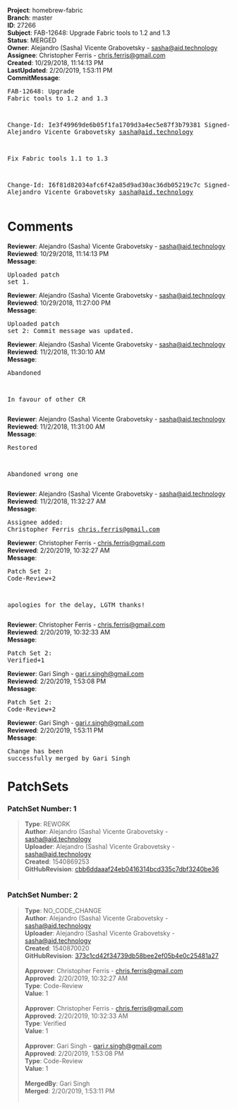 <strong>Project</strong>: homebrew-fabric<br><strong>Branch</strong>: master<br><strong>ID</strong>: 27266<br><strong>Subject</strong>: FAB-12648: Upgrade Fabric tools to 1.2 and 1.3<br><strong>Status</strong>: MERGED<br><strong>Owner</strong>: Alejandro (Sasha) Vicente Grabovetsky - sasha@aid.technology<br><strong>Assignee</strong>: Christopher Ferris - chris.ferris@gmail.com<br><strong>Created</strong>: 10/29/2018, 11:14:13 PM<br><strong>LastUpdated</strong>: 2/20/2019, 1:53:11 PM<br><strong>CommitMessage</strong>:<br><pre>FAB-12648: Upgrade Fabric tools to 1.2 and 1.3

Change-Id: Ie3f49969de6b05f1fa1709d3a4ec5e87f3b79381
Signed-off-by: Alejandro Vicente Grabovetsky <sasha@aid.technology>

Fix Fabric tools 1.1 to 1.3

Change-Id: I6f81d82034afc6f42a85d9ad30ac36db05219c7c
Signed-off-by: Alejandro Vicente Grabovetsky <sasha@aid.technology>
</pre><h1>Comments</h1><strong>Reviewer</strong>: Alejandro (Sasha) Vicente Grabovetsky - sasha@aid.technology<br><strong>Reviewed</strong>: 10/29/2018, 11:14:13 PM<br><strong>Message</strong>: <pre>Uploaded patch set 1.</pre><strong>Reviewer</strong>: Alejandro (Sasha) Vicente Grabovetsky - sasha@aid.technology<br><strong>Reviewed</strong>: 10/29/2018, 11:27:00 PM<br><strong>Message</strong>: <pre>Uploaded patch set 2: Commit message was updated.</pre><strong>Reviewer</strong>: Alejandro (Sasha) Vicente Grabovetsky - sasha@aid.technology<br><strong>Reviewed</strong>: 11/2/2018, 11:30:10 AM<br><strong>Message</strong>: <pre>Abandoned

In favour of other CR</pre><strong>Reviewer</strong>: Alejandro (Sasha) Vicente Grabovetsky - sasha@aid.technology<br><strong>Reviewed</strong>: 11/2/2018, 11:31:00 AM<br><strong>Message</strong>: <pre>Restored

Abandoned wrong one</pre><strong>Reviewer</strong>: Alejandro (Sasha) Vicente Grabovetsky - sasha@aid.technology<br><strong>Reviewed</strong>: 11/2/2018, 11:32:27 AM<br><strong>Message</strong>: <pre>Assignee added: Christopher Ferris <chris.ferris@gmail.com></pre><strong>Reviewer</strong>: Christopher Ferris - chris.ferris@gmail.com<br><strong>Reviewed</strong>: 2/20/2019, 10:32:27 AM<br><strong>Message</strong>: <pre>Patch Set 2: Code-Review+2

apologies for the delay, LGTM thanks!</pre><strong>Reviewer</strong>: Christopher Ferris - chris.ferris@gmail.com<br><strong>Reviewed</strong>: 2/20/2019, 10:32:33 AM<br><strong>Message</strong>: <pre>Patch Set 2: Verified+1</pre><strong>Reviewer</strong>: Gari Singh - gari.r.singh@gmail.com<br><strong>Reviewed</strong>: 2/20/2019, 1:53:08 PM<br><strong>Message</strong>: <pre>Patch Set 2: Code-Review+2</pre><strong>Reviewer</strong>: Gari Singh - gari.r.singh@gmail.com<br><strong>Reviewed</strong>: 2/20/2019, 1:53:11 PM<br><strong>Message</strong>: <pre>Change has been successfully merged by Gari Singh</pre><h1>PatchSets</h1><h3>PatchSet Number: 1</h3><blockquote><strong>Type</strong>: REWORK<br><strong>Author</strong>: Alejandro (Sasha) Vicente Grabovetsky - sasha@aid.technology<br><strong>Uploader</strong>: Alejandro (Sasha) Vicente Grabovetsky - sasha@aid.technology<br><strong>Created</strong>: 1540869253<br><strong>GitHubRevision</strong>: [cbb6ddaaaf24eb0416314bcd335c7dbf3240be36](https://github.com/hyperledger/homebrew-fabric/commit/cbb6ddaaaf24eb0416314bcd335c7dbf3240be36)<br><br></blockquote><h3>PatchSet Number: 2</h3><blockquote><strong>Type</strong>: NO_CODE_CHANGE<br><strong>Author</strong>: Alejandro (Sasha) Vicente Grabovetsky - sasha@aid.technology<br><strong>Uploader</strong>: Alejandro (Sasha) Vicente Grabovetsky - sasha@aid.technology<br><strong>Created</strong>: 1540870020<br><strong>GitHubRevision</strong>: [373c1cd42f34739db58bee2ef05b4e0c25481a27](https://github.com/hyperledger/homebrew-fabric/commit/373c1cd42f34739db58bee2ef05b4e0c25481a27)<br><br><strong>Approver</strong>: Christopher Ferris - chris.ferris@gmail.com<br><strong>Approved</strong>: 2/20/2019, 10:32:27 AM<br><strong>Type</strong>: Code-Review<br><strong>Value</strong>: 1<br><br><strong>Approver</strong>: Christopher Ferris - chris.ferris@gmail.com<br><strong>Approved</strong>: 2/20/2019, 10:32:33 AM<br><strong>Type</strong>: Verified<br><strong>Value</strong>: 1<br><br><strong>Approver</strong>: Gari Singh - gari.r.singh@gmail.com<br><strong>Approved</strong>: 2/20/2019, 1:53:08 PM<br><strong>Type</strong>: Code-Review<br><strong>Value</strong>: 1<br><br><strong>MergedBy</strong>: Gari Singh<br><strong>Merged</strong>: 2/20/2019, 1:53:11 PM<br><br></blockquote>